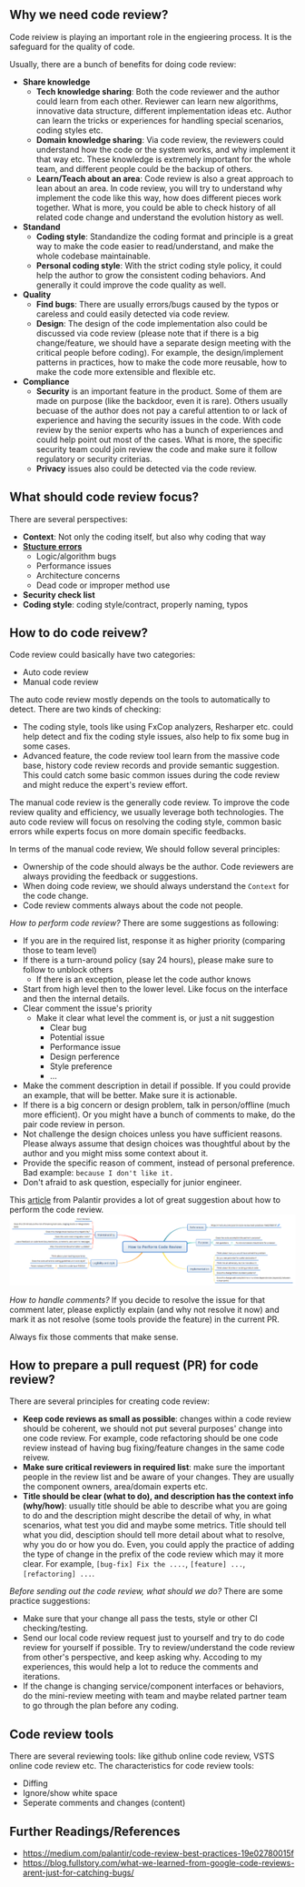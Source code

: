 ## Why we need code review?
Code reiview is playing an important role in the engieering process. It is the safeguard for the quality of code.

Usually, there are a bunch of benefits for doing code review:
* **Share knowledge**
    * **Tech knowledge sharing**: Both the code reviewer and the author could learn from each other. Reviewer can learn new algorithms, innovative data structure, different implementation ideas etc. Author can learn the tricks or experiences for handling special scenarios, coding styles etc.
    * **Domain knowledge sharing**: Via code review, the reviewers could understand how the code or the system works, and why implement it that way etc. These knowledge is extremely important for the whole team, and different people could be the backup of others.
    * **Learn/Teach about an area**: Code review is also a great approach to lean about an area. In code review, you will try to understand why implement the code like this way, how does different pieces work together. What is more, you could be able to check history of all related code change and understand the evolution history as well.
* **Standand**
    * **Coding style**: Standandize the coding format and principle is a great way to make the code easier to read/understand, and make the whole codebase maintainable.
    * **Personal coding style**: With the strict coding style policy, it could help the author to grow the consistent coding behaviors. And generally it could improve the code quality as well.
* **Quality**
    * **Find bugs**: There are usually errors/bugs caused by the typos or careless and could easily detected via code review.
    * **Design**: The design of the code implementation also could be discussed via code review (please note that if there is a big change/feature, we should have a separate design meeting with the critical people before coding). For example, the design/implement patterns in practices, how to make the code more reusable, how to make the code more extensible and flexible etc.
* **Compliance**
    * **Security** is an important feature in the product. Some of them are made on purpose (like the backdoor, even it is rare). Others usually becuase of the author does not pay a careful attention to or lack of experience and having the security issues in the code. With code review by the senior experts who has a bunch of experiences and could help point out most of the cases. What is more, the specific security team could join review the code and make sure it follow regulatory or security criterias.
    * **Privacy** issues also could be detected via the code review.

## What should code review focus?
There are several perspectives:
* **Context**: Not only the coding itself, but also why coding that way
* [**Stucture errors**](https://medium.com/palantir/code-review-best-practices-19e02780015f)
    * Logic/algorithm bugs
    * Performance issues
    * Architecture concerns
    * Dead code or improper method use
* **Security check list**
* **Coding style**: coding style/contract, properly naming, typos

## How to do code reivew?
Code review could basically have two categories:
* Auto code review
* Manual code review

The auto code review mostly depends on the tools to automatically to detect. There are two kinds of checking:
* The coding style, tools like using FxCop analyzers, Resharper etc. could help detect and fix the coding style issues, also help to fix some bug in some cases.
* Advanced feature, the code review tool learn from the massive code base, history code review records and provide semantic suggestion. This could catch some basic common issues during the code review and might reduce the expert's review effort.

The manual code review is the generally code review. To improve the code review quality and efficiency, we usually leverage both technologies. The auto code review will focus on resolving the coding style, common basic errors while experts focus on more domain specific feedbacks.

In terms of the manual code review, We should follow several principles:
* Ownership of the code should always be the author. Code reviewers are always providing the feedback or suggestions.
* When doing code review, we should always understand the `Context` for the code change.
* Code review comments always about the code not people.

*How to perform code review?*
There are some suggestions as following:
* If you are in the required list, response it as higher priority (comparing those to team level)
* If there is a turn-around policy (say 24 hours), please make sure to follow to unblock others
    * If there is an exception, please let the code author knows
* Start from high level then to the lower level. Like focus on the interface and then the internal details.
* Clear comment the issue's priority
    * Make it clear what level the comment is, or just a nit suggestion
        * Clear bug
        * Potential issue 
        * Performance issue
        * Design perference
        * Style preference
        * ...
* Make the comment description in detail if possible. If you could provide an example, that will be better. Make sure it is actionable.
* If there is a big concern or design problem, talk in person/offline (much more efficient). Or you might have a bunch of comments to make, do the pair code review in person.
* Not challenge the design choices unless you have sufficient reasons. Please always assume that design choices was thoughtful about by the author and you might miss some context about it.
* Provide the specific reason of comment, instead of personal preference. Bad example: `because I don't like it.`
* Don't afraid to ask question, especially for junior engineer.

This [article](https://medium.com/palantir/code-review-best-practices-19e02780015f) from Palantir provides a lot of great suggestion about how to perform the code review.
![How to perform code review](../img/How-to-Perform-Code-Review.png)

*How to handle comments?*
If you decide to resolve the issue for that comment later, please explictly explain (and why not resolve it now) and mark it as not resolve (some tools provide the feature) in the current PR.

Always fix those comments that make sense.

## How to prepare a pull request (PR) for code review?

There are several principles for creating code review:
* **Keep code reviews as small as possible**: changes within a code review should be coherent, we should not put several purposes' change into one code review. For example, code refactoring should be one code review instead of having bug fixing/feature changes in the same code reivew.
* **Make sure critical reviewers in required list**: make sure the important people in the review list and be aware of your changes. They are usually the component owners, area/domain experts etc.
* **Title should be clear (what to do), and description has the context info (why/how)**: usually title should be able to describe what you are going to do and the description might describe the detail of why, in what scenarios, what test you did and maybe some metrics. Title should tell what you did, desciption should tell more detail about what to resolve, why you do or how you do. Even, you could apply the practice of adding the type of change in the prefix of the code review which may it more clear. For example, `[bug-fix] Fix the ....`, `[feature] ...`, `[refactoring] ...`.

*Before sending out the code review, what should we do?*
There are some practice suggestions:
* Make sure that your change all pass the tests, style or other CI checking/testing.
* Send our local code review request just to yourself and try to do code review for yourself if possible. Try to review/understand the code review from other's perspective, and keep asking why. Accoding to my experiences, this would help a lot to reduce the comments and iterations.
* If the change is changing service/component interfaces or behaviors, do the mini-review meeting with team and maybe related partner team to go through the plan before any coding.

## Code review tools
There are several reviewing tools: like github online code review, VSTS online code review etc. The characteristics for code review tools:
* Diffing
* Ignore/show white space
* Seperate comments and changes (content)

## Further Readings/References
* https://medium.com/palantir/code-review-best-practices-19e02780015f
* https://blog.fullstory.com/what-we-learned-from-google-code-reviews-arent-just-for-catching-bugs/
